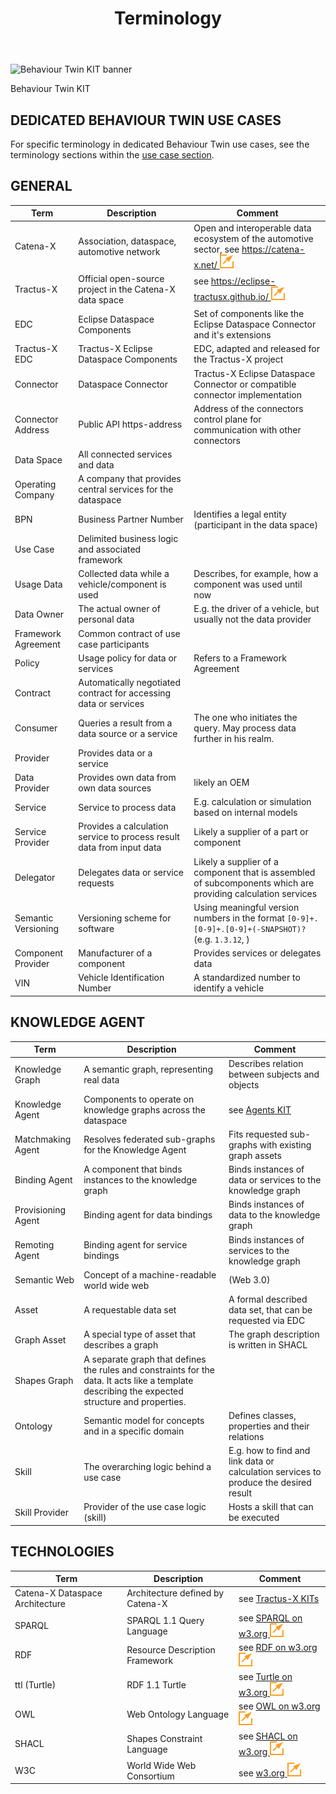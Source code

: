 ﻿---
id: terminology
title: Terminology
description: Behaviour Twin KIT
---

<div style={{display:'block'}}>
  <div style={{display:'inline-block', verticalAlign:'top'}}>

![Behaviour Twin KIT banner](@site/static/img/kit-icons/behaviour-twin-kit-icon-mini.svg)

  </div>
  <div style={{display:'inline-block', fontSize:17, color:'rgb(255,166,1)', marginLeft:7, verticalAlign:'top', paddingTop:6}}>
Behaviour Twin KIT
  </div>
</div>

## DEDICATED BEHAVIOUR TWIN USE CASES

For specific terminology in dedicated Behaviour Twin use cases, see the terminology sections within the [use case section](../use-cases/overview).

## GENERAL

|Term|Description|Comment|
|---|---|---|
|Catena-X|Association, dataspace, automotive network|Open and interoperable data ecosystem of the automotive sector, see [https://catena-x.net/ ![(external link)](/icons/external-link.svg)](https://catena-x.net/)|
|Tractus-X|Official open-source project in the Catena-X data space|see [https://eclipse-tractusx.github.io/ ![(external link)](/icons/external-link.svg)](https://eclipse-tractusx.github.io/)|
|EDC|Eclipse Dataspace Components|Set of components like the Eclipse Dataspace Connector and it's extensions|
|Tractus-X EDC|Tractus-X Eclipse Dataspace Components|EDC, adapted and released for the Tractus-X project|
|Connector|Dataspace Connector|Tractus-X Eclipse Dataspace Connector or compatible connector implementation|
|Connector Address|Public API https-address|Address of the connectors control plane for communication with other connectors|
|Data Space|All connected services and data||
|Operating Company|A company that provides central services for the dataspace||
|BPN|Business Partner Number|Identifies a legal entity (participant in the data space)|
|Use Case|Delimited business logic and associated framework||
|Usage Data|Collected data while a vehicle/component is used|Describes, for example, how a component was used until now|
|Data Owner|The actual owner of personal data|E.g. the driver of a vehicle, but usually not the data provider|
|Framework Agreement|Common contract of use case participants||
|Policy|Usage policy for data or services|Refers to a Framework Agreement|
|Contract|Automatically negotiated contract for accessing data or services||
|Consumer|Queries a result from a data source or a service|The one who initiates the query. May process data further in his realm.|
|Provider|Provides data or a service||
|Data Provider|Provides own data from own data sources|likely an OEM|
|Service|Service to process data|E.g. calculation or simulation based on internal models|
|Service Provider|Provides a calculation service to process result data from input data|Likely a supplier of a part or component|
|Delegator|Delegates data or service requests|Likely a supplier of a component that is assembled of subcomponents which are providing calculation services|
|Semantic Versioning|Versioning scheme for software|Using meaningful version numbers in the format `[0-9]+.[0-9]+.[0-9]+(-SNAPSHOT)?` (e.g. `1.3.12`, )|
|Component Provider|Manufacturer of a component|Provides services or delegates data|
|VIN|Vehicle Identification Number|A standardized number to identify a vehicle|

## KNOWLEDGE AGENT

|Term|Description|Comment|
|---|---|---|
|Knowledge Graph|A semantic graph, representing real data|Describes relation between subjects and objects|
|Knowledge Agent|Components to operate on knowledge graphs across the dataspace|see [Agents KIT](../../knowledge-agents-kit/adoption-view/intro)|
|Matchmaking Agent|Resolves federated sub-graphs for the Knowledge Agent|Fits requested sub-graphs with existing graph assets|
|Binding Agent|A component that binds instances to the knowledge graph|Binds instances of data or services to the knowledge graph|
|Provisioning Agent|Binding agent for data bindings|Binds instances of data to the knowledge graph|
|Remoting Agent|Binding agent for service bindings|Binds instances of services to the knowledge graph|
|Semantic Web|Concept of a machine-readable world wide web|(Web 3.0)|
|Asset|A requestable data set|A formal described data set, that can be requested via EDC|
|Graph Asset|A special type of asset that describes a graph|The graph description is written in SHACL|
|Shapes Graph|A separate graph that defines the rules and constraints for the data. It acts like a template describing the expected structure and properties.||
|Ontology|Semantic model for concepts and in a specific domain|Defines classes, properties and their relations|
|Skill|The overarching logic behind a use case|E.g. how to find and link data or calculation services to produce the desired result|
|Skill Provider|Provider of the use case logic (skill)|Hosts a skill that can be executed|

## TECHNOLOGIES

|Term|Description|Comment|
|---|---|---|
|Catena-X Dataspace Architecture|Architecture defined by Catena-X|see [Tractus-X KITs](https://eclipse-tractusx.github.io/kits)|
|SPARQL|SPARQL 1.1 Query Language|see [SPARQL on w3.org ![(external link)](/icons/external-link.svg)](https://www.w3.org/TR/sparql11-query/)|
|RDF|Resource Description Framework|see [RDF on w3.org ![(external link)](/icons/external-link.svg)](https://www.w3.org/RDF/)|
|ttl (Turtle)|RDF 1.1 Turtle|see [Turtle on w3.org ![(external link)](/icons/external-link.svg)](https://www.w3.org/TR/turtle/)|
|OWL|Web Ontology Language|see [OWL on w3.org ![(external link)](/icons/external-link.svg)](https://www.w3.org/OWL/)|
|SHACL|Shapes Constraint Language|see [SHACL on w3.org ![(external link)](/icons/external-link.svg)](https://www.w3.org/TR/shacl/)|
|W3C|World Wide Web Consortium|see [w3.org ![(external link)](/icons/external-link.svg)](https://www.w3.org/)|
